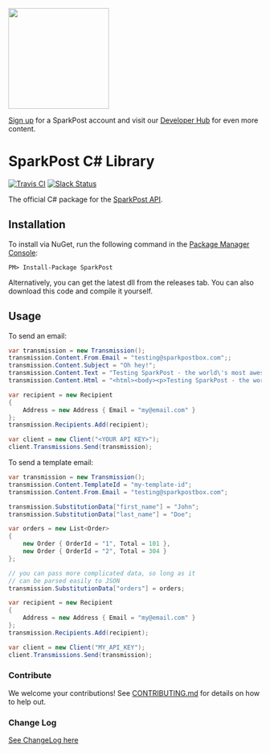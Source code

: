 <a href="https://www.sparkpost.com"><img src="https://www.sparkpost.com/sites/default/files/attachments/SparkPost_Logo_2-Color_Gray-Orange_RGB.svg" width="200px"/></a>

[Sign up](https://app.sparkpost.com/sign-up?src=Dev-Website&sfdcid=70160000000pqBb) for a SparkPost account and visit our [Developer Hub](https://developers.sparkpost.com) for even more content.

# SparkPost C# Library

[![Travis CI](https://travis-ci.org/SparkPost/csharp-sparkpost.svg?branch=master)](https://travis-ci.org/SparkPost/csharp-sparkpost) [![Slack Status](http://slack.sparkpost.com/badge.svg)](http://slack.sparkpost.com)

The official C# package for the [SparkPost API](https://www.sparkpost.com/api).

## Installation

To install via NuGet, run the following command in the [Package Manager Console](http://docs.nuget.org/consume/package-manager-console):

```
PM> Install-Package SparkPost
```

Alternatively, you can get the latest dll from the releases tab.  You can also download this code and compile it yourself.

## Usage

To send an email:

```c#
var transmission = new Transmission();
transmission.Content.From.Email = "testing@sparkpostbox.com";;
transmission.Content.Subject = "Oh hey!";
transmission.Content.Text = "Testing SparkPost - the world\'s most awesomest email service!";
transmission.Content.Html = "<html><body><p>Testing SparkPost - the world\'s most awesomest email service!</p></body></html>";

var recipient = new Recipient
{
    Address = new Address { Email = "my@email.com" }
};
transmission.Recipients.Add(recipient);

var client = new Client("<YOUR API KEY>");
client.Transmissions.Send(transmission);

```

To send a template email:

```c#
var transmission = new Transmission();
transmission.Content.TemplateId = "my-template-id";
transmission.Content.From.Email = "testing@sparkpostbox.com";

transmission.SubstitutionData["first_name"] = "John";
transmission.SubstitutionData["last_name"] = "Doe";

var orders = new List<Order>
{
    new Order { OrderId = "1", Total = 101 },
    new Order { OrderId = "2", Total = 304 }
};

// you can pass more complicated data, so long as it
// can be parsed easily to JSON
transmission.SubstitutionData["orders"] = orders;

var recipient = new Recipient
{
    Address = new Address { Email = "my@email.com" }
};
transmission.Recipients.Add(recipient);

var client = new Client("MY_API_KEY");
client.Transmissions.Send(transmission);

```

### Contribute

We welcome your contributions!  See [CONTRIBUTING.md](CONTRIBUTING.md) for details on how to help out.

### Change Log

[See ChangeLog here](CHANGELOG.md)
